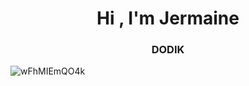 <h1 align="center">Hi , I'm Jermaine</h1>
<h3 align="center">DODIK</h3>



![wFhMIEmQO4k](https://github.com/user-attachments/assets/7fd2818b-b0ac-415f-ab54-79fc57115620)
